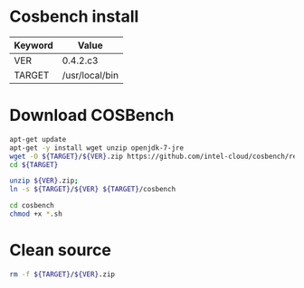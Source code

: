 # Cosbench install

Keyword | Value
----    | ----
VER     | 0.4.2.c3
TARGET  | /usr/local/bin

# Download COSBench

~~~bash
apt-get update
apt-get -y install wget unzip openjdk-7-jre
wget -O ${TARGET}/${VER}.zip https://github.com/intel-cloud/cosbench/releases/download/v${VER}/${VER}.zip
cd ${TARGET}

unzip ${VER}.zip;
ln -s ${TARGET}/${VER} ${TARGET}/cosbench

cd cosbench
chmod +x *.sh
~~~

# Clean source

~~~bash
rm -f ${TARGET}/${VER}.zip
~~~
